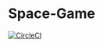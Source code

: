 # Space-Game

[![CircleCI](https://dl.circleci.com/status-badge/img/gh/British-German-Engineering/Space-Game/tree/main.svg?style=svg)](https://dl.circleci.com/status-badge/redirect/gh/British-German-Engineering/Space-Game/tree/main)
